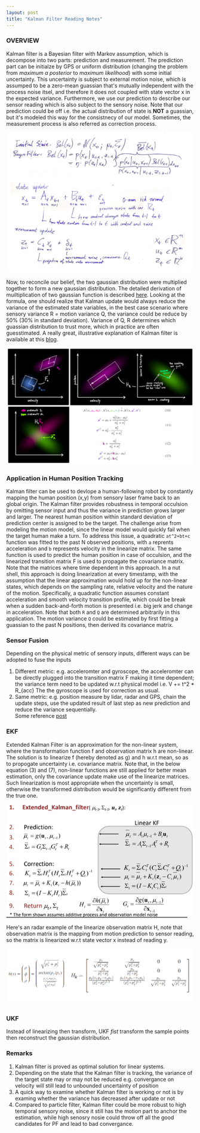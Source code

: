 ```yaml
---
layout: post
title: "Kalman Filter Reading Notes"
---
```


### OVERVIEW
Kalman filter is a Bayesian filter with Markov assumption, which is decompose into two parts: prediction and measurement. The prediction part can be initialze by GPS or uniform distribution (changing the problem from *maximum a posterior* to *maximum likelihood*) with some initial uncertainty. This uncertainty is subject to external motion noise, which is assumped to be a zero-mean guassian that's mutually independent with the process noise itsel, and therefore it does not coupled with state vector x in the expected variance. Furthermore, we use our prediction to describe our sensor reading which is also subject to the sensory noise. Note that our prediction could be off i.e. the actual distribution of state is **NOT** a guassian, but it's modeled this way for the consistnecy of our model. Sometimes, the measurement process is also referred as correction process. 

<img src="/assets/img/posts/KF00.png" alt="conversion" class="responsive"/>

Now, to reconcile our belief, the two gaussian distribution were multiplied together to form a new gaussian distribution. The detailed derivation of muiltiplication of two gaussian function is described [here](http://blog.jafma.net/2010/11/09/the-product-of-two-gaussian-pdfs-is-not-a-pdf-but-is-gaussian-a-k-a-loving-algebra/). Looking at the formula, one should realize that Kalman update would always reduce the variance of the estimated state variables, in the best case scenario where sensory variance R = motion variance Q, the variance could be reduce by 50% (30% in standard deviation). Variance of Q, R determines which guassian distribution to trust more, which in practice are often guesstimated. A really great, illustrative explanation of Kalman filter is available at this [blog](http://www.bzarg.com/p/how-a-kalman-filter-works-in-pictures/).

<img src="/assets/img/posts/KF01.png" alt="conversion" class="responsive"/>

### Application in Human Position Tracking
Kalman filter can be used to devlope a human-following robot by constantly mapping the human position (x,y) from sensory laser frame back to an global origin. The Kalman filter provides robustness in temporal occulsion by omitting sensor input and thus the variance in prediction grows larger and larger. The nearest human position within standard deviation of prediction center is assigned to be the target. The challenge arise from modeling the motion model, since the linear model would quickly fail when the target human make a turn. To address this issue, a quadratic `at^2+bt+c` function was fitted to the past N observed positions, with `a` reprents acceleration and `b` represents velocity in the linearize matrix. The same function is used to predict the human position in case of occulsion, and the linearized transition matrix F is used to propagate the covariance matrix. Note that the matrices where time dependent in this approach. In a nut shell, this approach is doing linearization at every timestamp, with the assumption that the linear approximation would hold up for the non-linear states, which depends on the sampling rate, relative velocity and the nature of the motion. Specifically, a quadratic function assumes constant acceleration and smooth velocity transition profile, which could be break when a sudden back-and-forth motion is presented i.e. big jerk and change in acceleration. Note that both `R` and `Q` are determined arbitrarily in this application. The motion variance `Q` could be estimated by first fitting a guassian to the past N positions, then derived its covariance matrix.

### Sensor Fusion
Depending on the physical metric of sensory inputs, different ways can be adopted to fuse the inputs
1. Different metric: e.g. acceleromter and gyroscope, the acceleromter can be directly plugged into the transition matrix F making it time dependent; the variance term need to be updated w.r.t physical model i.e. V += t^2 * R_{acc} The the gyroscope is used for correction as usual. 
2. Same metric: e.g. position measure by lidar, radar and GPS, chain the update steps, use the updated result of last step as new prediction and reduce the variance sequentially.  
Some reference [post](https://stackoverflow.com/questions/55813719/multi-sensors-fusion-using-kalman-filter?fbclid=IwAR01XPGR4Wm4Eb1eBx_rYO6jO3l11s9F07u4g4rsuUPLOwo-a0O1Z4AdpuI)

### EKF
Extended Kalman Filter is an approximation for the non-linear system, where the transformation function f and observation matrix h are non-linear. The solution is to linearize f (hereby denoted as g) and h w.r.t mean, so as to propogate uncertainty i.e. covariance matrix. Note that, in the below equation (3) and (7), non-linear functions are still applied for better mean estimation, only the covariance update make use of the linearize matrices. Such linearization is most appropriate when the uncertainty is small, otherwise the transformed distribution would be significantly different from the true one.

<img src="/assets/img/posts/KF02.png" alt="conversion" class="responsive"/>

Here's an radar example of the linearize observation matrix H, note that observation matrix is the mapping from motion prediction to sensor reading, so the matrix is linearized w.r.t state vector x instead of reading y.

<img src="/assets/img/posts/KF03.png" alt="conversion" class="responsive"/>

### UKF
Instead of linearizing then transform, UKF *fist* transform the sample points then reconstruct the gaussian distribution.  

### Remarks
1. Kalman filter is proved as optimal solution for linear systems.
2. Depending on the state that the Kalman filter is tracking, the variance of the target state may or may not be reduced e.g. convergance on velocity will still lead to unbounded uncertainty of position
3. A quick way to examine whether Kalman filter is working or not is by examing whether the variance has decreased after update or not
4. Compared to particle filter, Kalman filter could be more robust to high temporal sensory noise, since it still has the motion part to anchor the estimation, while high senosry nosie could throw off all the good candidates for PF and lead to bad convergance.


